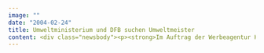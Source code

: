 ```yaml
---
image: ""
date: "2004-02-24"
title: Umweltministerium und DFB suchen Umweltmeister
content: <div class="newsbody"><p><strong>Im Auftrag der Werbeagentur Kolle Rebbe arbeitet SinnerSchrader an einem Projekt für das Bundesumweltministerium.</strong></p><p>SinnerSchrader realisiert den Internetauftritt für den Kinder- und Jugendwettbewerb "Don Cato UmWeltmeisterschaften". Kolle Rebbe gestaltet das Wettbewerbs-Design und die Offline-Werbekampagne. Bei dem Projekt, das sich an Kinder und Jugendliche richtet, geht es um die Verbindung von sportlichem Wettkampf und Umweltquiz. Anknüpfungspunkt ist die Fußball-EM in Portugal, Partner des Ministeriums der Deutsche Fußball Bund (DFB).</p></div>
---
```

